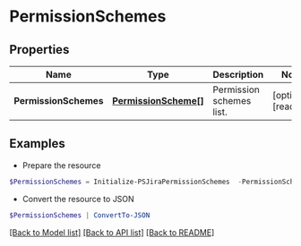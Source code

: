 # PermissionSchemes
## Properties

Name | Type | Description | Notes
------------ | ------------- | ------------- | -------------
**PermissionSchemes** | [**PermissionScheme[]**](PermissionScheme.md) | Permission schemes list. | [optional] [readonly] 

## Examples

- Prepare the resource
```powershell
$PermissionSchemes = Initialize-PSJiraPermissionSchemes  -PermissionSchemes null
```

- Convert the resource to JSON
```powershell
$PermissionSchemes | ConvertTo-JSON
```

[[Back to Model list]](../README.md#documentation-for-models) [[Back to API list]](../README.md#documentation-for-api-endpoints) [[Back to README]](../README.md)

